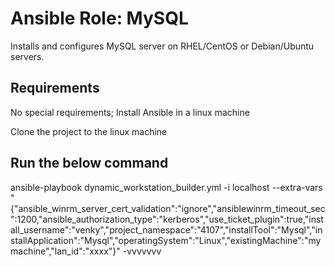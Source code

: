 # Ansible Role: MySQL

Installs and configures MySQL server on RHEL/CentOS or Debian/Ubuntu servers.

## Requirements

No special requirements; Install Ansible in a linux machine

Clone the project to the linux machine

## Run the below command

ansible-playbook dynamic_workstation_builder.yml -i localhost --extra-vars "{\"ansible_winrm_server_cert_validation\":\"ignore\",\"ansiblewinrm_timeout_sec\":1200,\"ansible_authorization_type\":\"kerberos\",\"use_ticket_plugin\":true,\"install_username\":\"venky\",\"project_namespace\":\"4107\",\"installTool\":\"Mysql\",\"installApplication\":\"Mysql\",\"operatingSystem\":\"Linux\",\"existingMachine\":\"mymachine\",\"lan_id\":\"xxxx\"}" -vvvvvvv
